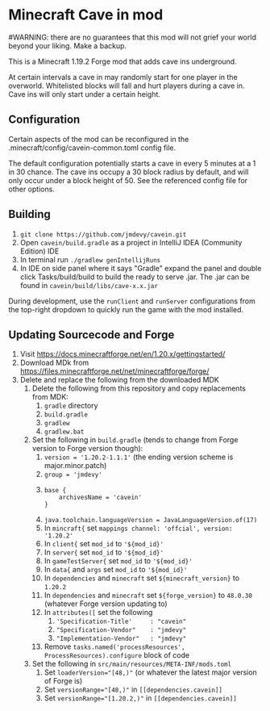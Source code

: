 # Minecraft Cave in mod
#WARNING: there are no guarantees that this mod will not grief your world beyond your liking. Make a backup.

This is a Minecraft 1.19.2 Forge mod that adds cave ins underground.

At certain intervals a cave in may randomly start for one player in the overworld. Whitelisted blocks will fall and hurt players during a cave in. Cave ins will only start under a certain height.

## Configuration

Certain aspects of the mod can be reconfigured in the .minecraft/config/cavein-common.toml config file.

The default configuration potentially starts a cave in every 5 minutes at a 1 in 30 chance. The cave ins occupy a 30 block radius by default, and will only occur under a block height of 50. See the referenced config file for other options.

## Building
1. `git clone https://github.com/jmdevy/cavein.git`
2. Open `cavein/build.gradle` as a project in IntelliJ IDEA (Community Edition) IDE
3. In terminal run `./gradlew genIntellijRuns`
4. In IDE on side panel where it says "Gradle" expand the panel and double click Tasks/build/build to build the ready to serve .jar. The .jar can be found in `cavein/build/libs/cave-x.x.jar`

During development, use the `runClient` and `runServer` configurations from the top-right dropdown to quickly run the game with the mod installed.

## Updating Sourcecode and Forge

1. Visit https://docs.minecraftforge.net/en/1.20.x/gettingstarted/
2. Download MDk from https://files.minecraftforge.net/net/minecraftforge/forge/
3. Delete and replace the following from the downloaded MDK
    1. Delete the following from this repository and copy replacements from MDK:
       1. `gradle` directory
       2. `build.gradle`
       3. `gradlew`
       4. `gradlew.bat`
   2. Set the following in `build.gradle` (tends to change from Forge version to Forge version though):
       1. `version = '1.20.2-1.1.1'` (the ending version scheme is major.minor.patch)
       2. `group = 'jmdevy'`
       3. ```
          base {
              archivesName = 'cavein'
          }
          ```
       4. `java.toolchain.languageVersion = JavaLanguageVersion.of(17)`
       5. In `mincraft{` set `mappings channel: 'offcial', version: '1.20.2'`
       6. In `client{` set `mod_id` to `'${mod_id}'`
       7. In `server{` set `mod_id` to `'${mod_id}'`
       8. In `gameTestServer{` set `mod_id` to `'${mod_id}'`
       9. In `data{` and `args` set `mod_id` to `'${mod_id}'`
      10. In `dependencies` and `minecraft` set `${minecraft_version}` to `1.20.2`
      11. In `dependencies` and `minecraft` set `${forge_version}` to `48.0.30` (whatever Forge version updating to)
      12. In `attributes([` set the following
          1. `'Specification-Title'     : "cavein"`
          2. `"Specification-Vendor"    : "jmdevy"`
          3. `"Implementation-Vendor"   : "jmdevy"`
      13. Remove `tasks.named('processResources', ProcessResources).configure` block of code
   3. Set the following in `src/main/resources/META-INF/mods.toml`
      1. Set `loaderVersion="[48,)"` (or whatever the latest major version of Forge is)
      2. Set `versionRange="[48,)"` in `[[dependencies.cavein]]`
      3. Set `versionRange="[1.20.2,)"` in `[[dependencies.cavein]]`